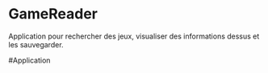 # GameReader

Application pour rechercher des jeux, visualiser des informations dessus et les sauvegarder.


#Application 

